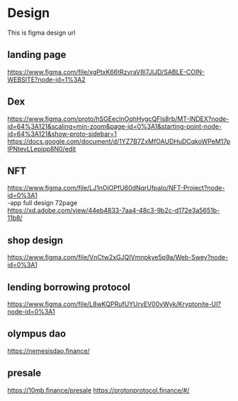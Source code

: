 # Design
This is figma design url
## landing page
https://www.figma.com/file/xgPtxK66tRzvraV8l7JIJD/SABLE-COIN-WEBSITE?node-id=1%3A2
## Dex
https://www.figma.com/proto/hSGEecInOqhHygcQFls8rb/MT-INDEX?node-id=64%3A121&scaling=min-zoom&page-id=0%3A1&starting-point-node-id=64%3A121&show-proto-sidebar=1</br>
https://docs.google.com/document/d/1YZ7B7ZxMfOAUDHuDCqkoWPeM17pIPNtevLLepjpp8N0/edit </br>
## NFT  
https://www.figma.com/file/LJ1nOjOPfU60dNqrUfpaIo/NFT-Project?node-id=0%3A1</br>
-app full design 72page</br>
 https://xd.adobe.com/view/44eb4833-7aa4-48c3-9b2c-d172e3a5651b-11b8/</br>
## shop design</br>
 https://www.figma.com/file/VnCtw2xGJQIVmnpkye5p9a/Web-Swey?node-id=0%3A1
## lending borrowing protocol
 https://www.figma.com/file/L8wKQPRufUYUrvEV00vWyk/Kryptonite-UI?node-id=0%3A1
## olympus dao
https://nemesisdao.finance/
## presale
 https://10mb.finance/presale
 https://protonprotocol.finance/#/
